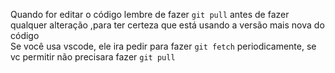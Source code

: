 Quando for editar o código lembre de fazer `git pull` antes de fazer qualquer alteração ,para ter certeza que está usando a versão mais nova do código  
Se você usa vscode, ele ira pedir para fazer `git fetch` periodicamente, se vc permitir não precisara fazer `git pull`
